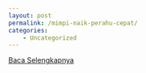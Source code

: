 ```yaml
---
layout: post
permalink: /mimpi-naik-perahu-cepat/
categories:
    - Uncategorized
---
```


[Baca Selengkapnya](/10)
